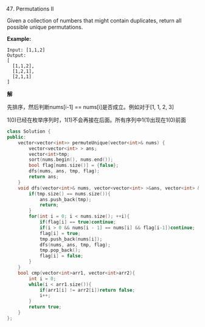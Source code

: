 47. Permutations II

Given a collection of numbers that might contain duplicates, return all possible unique permutations.

**Example:**

```
Input: [1,1,2]
Output:
[
  [1,1,2],
  [1,2,1],
  [2,1,1]
]
```

**解**

先排序，然后判断nums[i-1] == nums[i]是否成立。例如对于[1, 1, 2, 3]

1(0)已经在枚举序列时，1(1)不会再接在后面。所有序列中1(1)出现在1(0)前面

```c++
class Solution {
public:
    vector<vector<int>> permuteUnique(vector<int>& nums) {
        vector<vector<int> > ans;
        vector<int>tmp;
        sort(nums.begin(), nums.end());
        bool flag[nums.size()] = {false};
        dfs(nums, ans, tmp, flag);
        return ans;
    }
    void dfs(vector<int>& nums, vector<vector<int> >&ans, vector<int> &tmp, bool flag[]){
        if(tmp.size() == nums.size()){
            ans.push_back(tmp);
            return;
        }
        for(int i = 0; i < nums.size(); ++i){
            if(flag[i] == true)continue;
            if(i > 0 && nums[i - 1] == nums[i] && flag[i-1])continue;
            flag[i] = true;
            tmp.push_back(nums[i]);
            dfs(nums, ans, tmp, flag);
            tmp.pop_back();
            flag[i] = false;
        }
    }
    bool cmp(vector<int>arr1, vector<int>arr2){
        int i = 0;
        while(i < arr1.size()){
            if(arr1[i] != arr2[i])return false;
            i++;
        }
        return true;
    }
};
```


